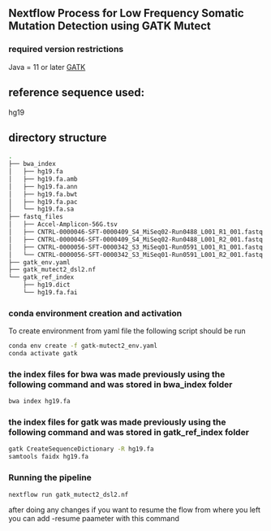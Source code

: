 ## Nextflow Process for Low Frequency Somatic Mutation Detection using GATK Mutect
### required version restrictions
Java = 11 or later
<a href="https://github.com/broadinstitute/gatk/releases">GATK</a>

## reference sequence used: 
hg19

## directory structure
```bash
.
├── bwa_index
│   ├── hg19.fa
│   ├── hg19.fa.amb
│   ├── hg19.fa.ann
│   ├── hg19.fa.bwt
│   ├── hg19.fa.pac
│   └── hg19.fa.sa
├── fastq_files
│   ├── Accel-Amplicon-56G.tsv
│   ├── CNTRL-0000046-SFT-0000409_S4_MiSeq02-Run0488_L001_R1_001.fastq.gz
│   ├── CNTRL-0000046-SFT-0000409_S4_MiSeq02-Run0488_L001_R2_001.fastq.gz
│   ├── CNTRL-0000056-SFT-0000342_S3_MiSeq01-Run0591_L001_R1_001.fastq.gz
│   └── CNTRL-0000056-SFT-0000342_S3_MiSeq01-Run0591_L001_R2_001.fastq.gz
├── gatk_env.yaml
├── gatk_mutect2_dsl2.nf
└── gatk_ref_index
    ├── hg19.dict
    └── hg19.fa.fai
```
### conda environment creation and activation
To create environment from yaml file the following script should be run
```bash 
conda env create -f gatk-mutect2_env.yaml
conda activate gatk
```
### the index files for bwa was made previously using the following command and was stored in bwa_index folder
```bash
bwa index hg19.fa
```

### the index files for gatk was made previously using the following command and was stored in gatk_ref_index folder
```bash
gatk CreateSequenceDictionary -R hg19.fa
samtools faidx hg19.fa
```
### Running the pipeline
```bash
nextflow run gatk_mutect2_dsl2.nf
```
after doing any changes if you want to resume the flow from where you left you can add -resume paameter with this command

